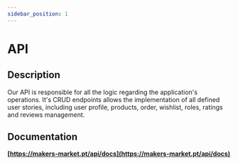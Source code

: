```yaml
---
sidebar_position: 1
---
```


# API

## Description

Our API is responsible for all the logic regarding the application's operations. It's CRUD endpoints allows the implementation of all defined user stories, including user profile, products, order, wishlist, roles, ratings and reviews management.

## Documentation

**[https://makers-market.pt/api/docs](https://makers-market.pt/api/docs)**